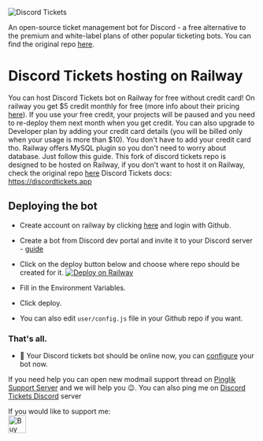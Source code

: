 

![Discord Tickets](https://img.eartharoid.me/insecure/plain/https://static.eartharoid.me/discord-tickets/logo/wordmark/gradient.png@png)

An open-source ticket management bot for Discord - a free alternative to the premium and white-label plans of other popular ticketing bots. You can find the original repo [here](https://github.com/discord-tickets/bot).




# Discord Tickets hosting on Railway

You can host Discord Tickets bot on Railway for free without credit card! On railway you get $5 credit monthly for free (more info about their pricing [here](https://railway.app/pricing)). If you use your free credit, your projects will be paused and you need to re-deploy them next month when you get credit. You can also upgrade to Developer plan by adding your credit card details (you will be billed only when your usage is more than $10). You don't have to add your credit card tho. Railway offers MySQL plugin so you don't need to worry about database.
Just follow this guide. This fork of discord tickets repo is designed to be hosted on Railway, if you don't want to host it on Railway, check the original repo [here](https://github.com/discord-tickets/bot/)
Discord Tickets docs: https://discordtickets.app


 ## Deploying the bot
 - Create account on railway by clicking [here](https://railway.app?referralCode=YEuzh9) and login with Github.
- Create a bot from Discord dev portal and invite it to your Discord server - [guide](https://discordtickets.app/getting-your-bot-token/)

- Click on the deploy button below and choose where repo should be created for it.
[![Deploy on Railway](https://railway.app/button.svg)](https://railway.app/new/template?template=https%3A%2F%2Fgithub.com%2FAnonDev-org%2Fdiscord_tickets-bot-railway&plugins=mysql&envs=DISCORD_TOKEN%2CDB_TYPE%2CDB_ENCRYPTION_KEY%2CDB_TABLE_PREFIX&DISCORD_TOKENDesc=Your+Discord+bot+token&DB_TYPEDesc=Database+type%2C+keep+it+mysql%2C+railway+has+MySQL+plugin+for+it&DB_ENCRYPTION_KEYDesc=Random+code%2C+you+can+use+UUID+v4%2C+generate+new+here+-+https%3A%2F%2Fuuidonline.com%2F&DB_TABLE_PREFIXDesc=Database+table+prefix%2C+you+can+keep+it+as+it+is&DB_TYPEDefault=mysql&DB_ENCRYPTION_KEYDefault=b0762405-0500-40ed-b151-711b1fb0123c&DB_TABLE_PREFIXDefault=dsctickets_&referralCode=YEuzh9)

 -  Fill in the Environment Variables.
 - Click deploy.
 - You can also edit `user/config.js` file in your Github repo if you want.



### That's all.
- 🎉 Your Discord tickets bot should be online now, you can  [configure](https://discordtickets.app/configuration/categories/) your bot now.


If you need help you can open new modmail support thread on [Pinglik Support Server](https://pinglik.eu/support) and we will help you 😉. You can also ping me on [Discord Tickets Discord](https://discord.gg/nMrWd8aZaP) server

If you would like to support me:<br>
<a href='https://ko-fi.com/J3J72WPRC' target='__blank'><img height='36' style='border:0px;height:36px;' src='https://cdn.ko-fi.com/cdn/kofi2.png?v=2' border='0' alt='Buy Me a Coffee at ko-fi.com' /></a>
